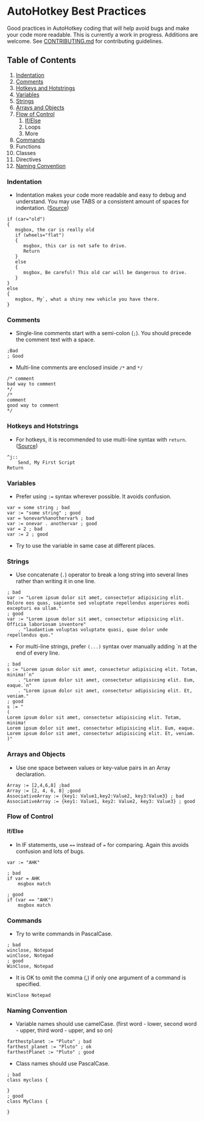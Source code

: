 # AutoHotkey Best Practices
Good practices in AutoHotkey coding that will help avoid bugs and make your code more readable. This is currently a work in progress. Additions are welcome. See [CONTRIBUTING.md](CONTRIBUTING.md) for contributing guidelines.


## Table of Contents

1. [Indentation](#indentation)
1. [Comments](#comments)
1. [Hotkeys and Hotstrings](#hotkeys-and-hotstrings)
1. [Variables](#variables)
1. [Strings](#strings)
1. [Arrays and Objects](#arrays-and-objects)
1. [Flow of Control](#flow-of-control)
    1. [If/Else](#ifelse)
    1. Loops
    1. More
1. [Commands](#commands)
1. Functions
1. Classes
1. Directives
1. [Naming Convention](#naming-convention)


### Indentation

* Indentation makes your code more readable and easy to debug and understand. You may use TABS or a consistent amount of spaces for indentation. ([Source](https://autohotkey.com/docs/Tutorial.htm#s84))
```autohotkey
if (car="old")
{
   msgbox, the car is really old
   if (wheels="flat")
   {
      msgbox, this car is not safe to drive.
      Return
   }
   else
   {
      msgbox, Be careful! This old car will be dangerous to drive.
   }
}
else
{
   msgbox, My`, what a shiny new vehicle you have there.
}
```


### Comments

* Single-line comments start with a semi-colon (`;`). You should precede the comment text with a space.
```autohotkey
;Bad
; Good
```

* Multi-line comments are enclosed inside `/*` and `*/`
```autohotkey
/* comment
bad way to comment
*/
/*
comment
good way to comment
*/
```


### Hotkeys and Hotstrings

* For hotkeys, it is recommended to use multi-line syntax with `return`. ([Source](https://autohotkey.com/docs/Tutorial.htm#Text_instructions_6))
```autohotkey
^j::
    Send, My First Script
Return
```


### Variables

* Prefer using `:=` syntax wherever possible. It avoids confusion.
```autohotkey
var = some string ; bad
var := "some string" ; good
var = %onevar%%anothervar% ; bad
var := onevar . anothervar ; good
var = 2 ; bad
var := 2 ; good
```

* Try to use the variable in same case at different places.


### Strings

* Use concatenate (`.`) operator to break a long string into several lines rather than writing it in one line.
```autohotkey
; bad
var := "Lorem ipsum dolor sit amet, consectetur adipisicing elit. Dolore eos quas, sapiente sed voluptate repellendus asperiores modi excepturi ea ullam."
; good
var := "Lorem ipsum dolor sit amet, consectetur adipisicing elit. Officia laboriosam inventore"
    . "laudantium voluptas voluptate quasi, quae dolor unde repellendus quo."
```

* For multi-line strings, prefer `(...)` syntax over manually adding \`n at the end of every line.
```autohotkey
; bad
s := "Lorem ipsum dolor sit amet, consectetur adipisicing elit. Totam, minima!`n"
    . "Lorem ipsum dolor sit amet, consectetur adipisicing elit. Eum, eaque.`n"
    . "Lorem ipsum dolor sit amet, consectetur adipisicing elit. Et, veniam."
; good
s := "
(
Lorem ipsum dolor sit amet, consectetur adipisicing elit. Totam, minima!
Lorem ipsum dolor sit amet, consectetur adipisicing elit. Eum, eaque.
Lorem ipsum dolor sit amet, consectetur adipisicing elit. Et, veniam.
)"
```


### Arrays and Objects

* Use one space between values or key-value pairs in an Array declaration.
```autohotkey
Array := [2,4,6,8] ;bad
Array := [2, 4, 6, 8] ;good
AssociativeArray := {key1: Value1,key2:Value2, key3:Value3} ; bad
AssociativeArray := {key1: Value1, key2: Value2, key3: Value3} ; good
```


### Flow of Control

#### If/Else

* In IF statements, use `==` instead of `=` for comparing. Again this avoids confusion and lots of bugs.
```autohotkey
var := "AHK"

; bad
if var = AHK
    msgbox match

; good
if (var == "AHK")
    msgbox match
```


### Commands

* Try to write commands in PascalCase.
```autohotkey
; bad
winclose, Notepad
winClose, Notepad
; good
WinClose, Notepad
```

* It is OK to omit the comma (,) if only one argument of a command is specified.
```autohotkey
WinClose Notepad
```


### Naming Convention

* Variable names should use camelCase. (first word - lower, second word - upper, third word - upper, and so on)
```autohotkey
farthestplanet := "Pluto" ; bad
farthest_planet := "Pluto" ; ok
farthestPlanet := "Pluto" ; good
```

* Class names should use PascalCase.
```autohotkey
; bad
class myclass {
    
}
; good
class MyClass {
    
}
```
